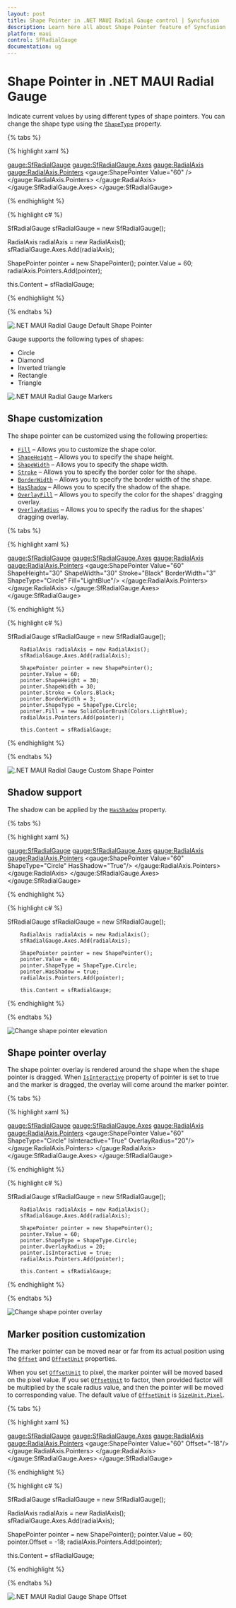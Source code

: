 ```yaml
---
layout: post
title: Shape Pointer in .NET MAUI Radial Gauge control | Syncfusion
description: Learn here all about Shape Pointer feature of Syncfusion .NET MAUI Radial Gauge control with in-build shapes.
platform: maui
control: SfRadialGauge
documentation: ug
---
```


# Shape Pointer in .NET MAUI Radial Gauge

Indicate current values by using different types of shape pointers. You can change the shape type using the [`ShapeType`]() property.

{% tabs %}

{% highlight xaml %}

<gauge:SfRadialGauge>
    <gauge:SfRadialGauge.Axes>
        <gauge:RadialAxis>
            <gauge:RadialAxis.Pointers>
                <gauge:ShapePointer Value="60" />
            </gauge:RadialAxis.Pointers>
        </gauge:RadialAxis>
    </gauge:SfRadialGauge.Axes>
</gauge:SfRadialGauge>

{% endhighlight %}

{% highlight c# %}

SfRadialGauge sfRadialGauge = new SfRadialGauge();

RadialAxis radialAxis = new RadialAxis();
sfRadialGauge.Axes.Add(radialAxis);

ShapePointer pointer = new ShapePointer();
pointer.Value = 60;
radialAxis.Pointers.Add(pointer);

this.Content = sfRadialGauge;

{% endhighlight %}

{% endtabs %}

![.NET MAUI Radial Gauge Default Shape Pointer](images/marker-pointers/maui-radial-gauge-default-marker-pointer.PNG)

Gauge supports the following types of shapes:

* Circle
* Diamond
* Inverted triangle
* Rectangle
* Triangle

![.NET MAUI Radial Gauge Markers](images/marker-pointers/maui-radial-gauge-markers.PNG)

## Shape customization

The shape pointer can be customized using the following properties:

* [`Fill`]() – Allows you to customize the shape color.
* [`ShapeHeight`]() – Allows you to specify the shape height.
* [`ShapeWidth`]() – Allows you to specify the shape width.
* [`Stroke`]() – Allows you to specify the border color for the shape.
* [`BorderWidth`]() – Allows you to specify the border width of the shape.
* [`HasShadow`]() – Allows you to specify the shadow of the shape.
* [`OverlayFill`]() – Allows you to specify the color for the shapes' dragging overlay.
* [`OverlayRadius`]() – Allows you to specify the radius for the shapes' dragging overlay.

{% tabs %}

{% highlight xaml %}

<gauge:SfRadialGauge>
    <gauge:SfRadialGauge.Axes>
        <gauge:RadialAxis>
            <gauge:RadialAxis.Pointers>
                <gauge:ShapePointer Value="60"
                                     ShapeHeight="30"
                                     ShapeWidth="30"
                                     Stroke="Black"
                                     BorderWidth="3"
                                     ShapeType="Circle"
                                     Fill="LightBlue"/>
            </gauge:RadialAxis.Pointers>
        </gauge:RadialAxis>
    </gauge:SfRadialGauge.Axes>
</gauge:SfRadialGauge>

{% endhighlight %}

{% highlight c# %}

SfRadialGauge sfRadialGauge = new SfRadialGauge();

		RadialAxis radialAxis = new RadialAxis();
		sfRadialGauge.Axes.Add(radialAxis);

		ShapePointer pointer = new ShapePointer();
		pointer.Value = 60;
		pointer.ShapeHeight = 30;
		pointer.ShapeWidth = 30;
		pointer.Stroke = Colors.Black;
		pointer.BorderWidth = 3;
		pointer.ShapeType = ShapeType.Circle;
		pointer.Fill = new SolidColorBrush(Colors.LightBlue);
		radialAxis.Pointers.Add(pointer);

		this.Content = sfRadialGauge;

{% endhighlight %}

{% endtabs %}

![.NET MAUI Radial Gauge Custom Shape Pointer](images/marker-pointers/maui-radial-gauge-custom-marker-pointer.PNG)

## Shadow support

The shadow can be applied by the [`HasShadow`]() property.

{% tabs %}

{% highlight xaml %}

 <gauge:SfRadialGauge>
                <gauge:SfRadialGauge.Axes>
                    <gauge:RadialAxis>
                        <gauge:RadialAxis.Pointers>
                            <gauge:ShapePointer Value="60" ShapeType="Circle" HasShadow="True"/>
                        </gauge:RadialAxis.Pointers>
                    </gauge:RadialAxis>
                </gauge:SfRadialGauge.Axes>
            </gauge:SfRadialGauge>

{% endhighlight %}

{% highlight c# %}

SfRadialGauge sfRadialGauge = new SfRadialGauge();

		RadialAxis radialAxis = new RadialAxis();
		sfRadialGauge.Axes.Add(radialAxis);

		ShapePointer pointer = new ShapePointer();
		pointer.Value = 60;
		pointer.ShapeType = ShapeType.Circle;
		pointer.HasShadow = true;
		radialAxis.Pointers.Add(pointer);

		this.Content = sfRadialGauge;

{% endhighlight %}

{% endtabs %}

![Change shape pointer elevation](images/marker-pointer/pointer_shadow.PNG)

## Shape pointer overlay

The shape pointer overlay is rendered around the shape when the shape pointer is dragged. When [`IsInteractive`]() property of pointer is set to true and the marker is dragged, the overlay will come around the marker pointer.

{% tabs %}

{% highlight xaml %}

  <gauge:SfRadialGauge>
                <gauge:SfRadialGauge.Axes>
                    <gauge:RadialAxis>
                        <gauge:RadialAxis.Pointers>
                            <gauge:ShapePointer Value="60" ShapeType="Circle" 
                                                IsInteractive="True" OverlayRadius="20"/>
                        </gauge:RadialAxis.Pointers>
                    </gauge:RadialAxis>
                </gauge:SfRadialGauge.Axes>
            </gauge:SfRadialGauge>

{% endhighlight %}

{% highlight c# %}

SfRadialGauge sfRadialGauge = new SfRadialGauge();

		RadialAxis radialAxis = new RadialAxis();
		sfRadialGauge.Axes.Add(radialAxis);

		ShapePointer pointer = new ShapePointer();
		pointer.Value = 60;
		pointer.ShapeType = ShapeType.Circle;
		pointer.OverlayRadius = 20;
		pointer.IsInteractive = true;
		radialAxis.Pointers.Add(pointer);

		this.Content = sfRadialGauge;

{% endhighlight %}

{% endtabs %}

![Change shape pointer overlay](images/marker-pointer/pointer_overlay.PNG)

## Marker position customization

The marker pointer can be moved near or far from its actual position using the [`Offset`]() and [`OffsetUnit`](https://help.syncfusion.com/cr/maui/Syncfusion.Maui.Gauges.MarkerPointer.html#Syncfusion_Maui_Gauges_MarkerPointer_OffsetUnit) properties. 

When you set [`OffsetUnit`](https://help.syncfusion.com/cr/maui/Syncfusion.Maui.Gauges.MarkerPointer.html#Syncfusion_Maui_Gauges_MarkerPointer_OffsetUnit) to pixel, the marker pointer will be moved based on the pixel value. If you set [`OffsetUnit`](https://help.syncfusion.com/cr/maui/Syncfusion.Maui.Gauges.MarkerPointer.html#Syncfusion_Maui_Gauges_MarkerPointer_OffsetUnit) to factor, then provided factor will be multiplied by the scale radius value, and then the pointer will be moved to corresponding value. The default value of [`OffsetUnit`](https://help.syncfusion.com/cr/maui/Syncfusion.Maui.Gauges.MarkerPointer.html#Syncfusion_Maui_Gauges_MarkerPointer_OffsetUnit) is [`SizeUnit.Pixel`](https://help.syncfusion.com/cr/maui/Syncfusion.Maui.Gauges.SizeUnit.html#Syncfusion_Maui_Gauges_SizeUnit_Pixel).

{% tabs %}

{% highlight xaml %}

<gauge:SfRadialGauge>
    <gauge:SfRadialGauge.Axes>
        <gauge:RadialAxis>
            <gauge:RadialAxis.Pointers>
                <gauge:ShapePointer Value="60"
                                    Offset="-18"/>
            </gauge:RadialAxis.Pointers>
        </gauge:RadialAxis>
    </gauge:SfRadialGauge.Axes>
</gauge:SfRadialGauge>

{% endhighlight %}

{% highlight c# %}

SfRadialGauge sfRadialGauge = new SfRadialGauge();

RadialAxis radialAxis = new RadialAxis();
sfRadialGauge.Axes.Add(radialAxis);

ShapePointer pointer = new ShapePointer();
pointer.Value = 60;
pointer.Offset = -18;
radialAxis.Pointers.Add(pointer);

this.Content = sfRadialGauge;

{% endhighlight %}

{% endtabs %}

![.NET MAUI Radial Gauge Shape Offset](images/marker-pointers/maui-radial-gauge-marker-offset.PNG)
